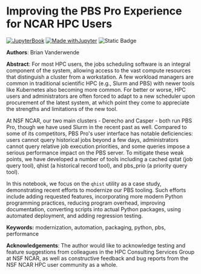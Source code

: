 # Improving the PBS Pro Experience for NCAR HPC Users
[![JupyterBook](https://github.com/UCAR-SEA/SEA-ISS-Template/actions/workflows/deploy.yml/badge.svg)](https://github.com/UCAR-SEA/SEA-ISS-Template/actions/workflows/deploy.yml)
[![Made withJupyter](https://img.shields.io/badge/Made%20with-Jupyter-green?style=flat-square&logo=Jupyter&color=green)](https://jupyter.org/try)
![Static Badge](https://img.shields.io/badge/DOI-10.XXXXX%2Fnnnnn-blue)

**Authors**: Brian Vanderwende

**Abstract**: For most HPC users, the jobs scheduling software is an integral component of the system, allowing access to the vast compute resources that distinguish a cluster from a workstation. A few workload managers are common in traditional scientific HPC (e.g., Slurm and PBS) with newer tools like Kubernetes also becoming more common. For better or worse, HPC users and administrators are often forced to adapt to a new scheduler upon procurement of the latest system, at which point they come to appreciate the strengths and limitations of the new tool.

At NSF NCAR, our two main clusters - Derecho and Casper - both run PBS Pro, though we have used Slurm in the recent past as well. Compared to some of its competitors, PBS Pro's user interface has notable deficiencies: users cannot query historical jobs beyond a few days, administrators cannot query relative job execution priorities, and some queries impose a serious performance impact on the PBS server. To mitigate these weak points, we have developed a number of tools including a cached qstat (job query tool), qhist (a historical record tool), and pbs_prio (a priority query tool).

In this notebook, we focus on the `qhist` utility as a case study, demonstrating recent efforts to modernize our PBS tooling. Such efforts include adding requested features, incorporating more modern Python programming practices, reducing program overhead, improving documentation, converting scripts into actual Python packages, using automated deployment, and adding regression testing.

**Keywords:** modernization, automation, packaging, python, pbs, performance

**Acknowledgements**: The author would like to acknowledge testing and feature suggestions from colleagues in the HPC Consulting Services Group at NSF NCAR, as well as constructive feedback and bug reports from the NSF NCAR HPC user community as a whole.
